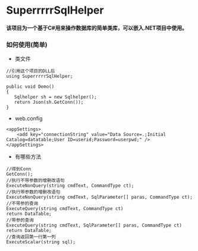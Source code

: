 # SuperrrrrSqlHelper

#### 该项目为一个基于C#用来操作数据库的简单类库，可以嵌入.NET项目中使用。

### 如何使用(简单)
+ 类文件
```
//引用这个项目的DLL后
using SuperrrrrSqlHelper;

public void Demo()
{
   Sqlhelper sh = new Sqlhelper();
   return Json(sh.GetConn());
}
```
+ web.config
```
<appSettings>
    <add key="connectionString" value="Data Source=.;Initial Catalog=datatable;User ID=userid;Password=userpwd;" />
</appSettings>
```
+ 有哪些方法
```
//得到Conn
GetConn();
//执行不带参数的增删改语句
ExecuteNonQuery(string cmdText, CommandType ct);
//执行带参数的增删改语句
ExecuteNonQuery(string cmdText, SqlParameter[] paras, CommandType ct);
//不带参的查询
ExecuteQuery(string cmdText, CommandType ct)
return DataTable;
//带参的查询
ExecuteQuery(string cmdText, SqlParameter[] paras, CommandType ct)
return DataTable;
//查询返回第一行第一列
ExecuteScalar(string sql);
```
